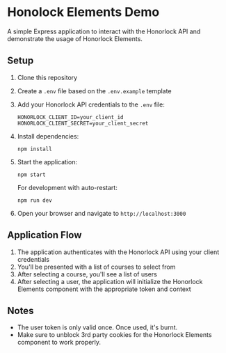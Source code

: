 # Honolock Elements Demo

A simple Express application to interact with the Honorlock API and demonstrate the usage of Honorlock Elements.

## Setup

1. Clone this repository
2. Create a `.env` file based on the `.env.example` template
3. Add your Honorlock API credentials to the `.env` file:
   ```
   HONORLOCK_CLIENT_ID=your_client_id
   HONORLOCK_CLIENT_SECRET=your_client_secret
   ```
4. Install dependencies:
   ```
   npm install
   ```
5. Start the application:
   ```
   npm start
   ```
   
   For development with auto-restart:
   ```
   npm run dev
   ```

6. Open your browser and navigate to `http://localhost:3000`

## Application Flow

1. The application authenticates with the Honorlock API using your client credentials
2. You'll be presented with a list of courses to select from
3. After selecting a course, you'll see a list of users
4. After selecting a user, the application will initialize the Honorlock Elements component with the appropriate token and context

## Notes

- The user token is only valid once. Once used, it's burnt.
- Make sure to unblock 3rd party cookies for the Honorlock Elements component to work properly.
